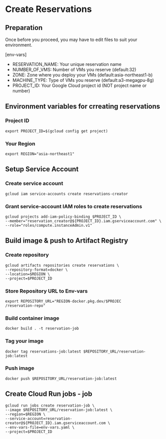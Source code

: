 # Create Reservations
## Preparation
Once before you proceed, you may have to edit files to suit your environment.

[env-vars]
* RESERVATION_NAME: Your unique reservation name
* NUMBER_OF_VMS: Number of VMs you reserve (default:32)
* ZONE: Zone where you deploy your VMs (default:asia-northeast1-b)
* MACHINE_TYPE: Type of VMs you reserve (default:a3-megagpu-8g)
* PROJECT_ID: Your Google Cloud project id (NOT project name or number)


## Environment variables for crreating reservations
### Project ID
```
export PROJECT_ID=$(gcloud config get project)
```

### Your Region
```
export REGION="asia-northeast1"
```

## Setup Service Account
### Create service account
```
gcloud iam service-accounts create reservations-creator
```
### Grant service-account IAM roles to create reservations
```
gcloud projects add-iam-policy-binding $PROJECT_ID \
--member="reservation_creator@${PROJECT_ID}.iam.gserviceaccount.com" \
--role="roles/compute.instanceAdmin.v1"
```
## Build image & push to Artifact Registry
### Create repository
```
gcloud artifacts repositories create reservations \
--repository-format=docker \
--location=$REGION \
--project=$PROJECT_ID
```

### Store Repository URL to Env-vars
```
export REPOSITORY_URL="REGION-docker.pkg.dev/$PROJEC
/reservation-repo"
```

### Build container image
```
docker build . -t reservation-job
```

### Tag your image
```
docker tag reservations-job:latest $REPOSITORY_URL/reservation-job:latest
```

### Push image
```
docker push $REPOSITORY_URL/reservation-job:latest
```

## Create Cloud Run jobs - job
```
gcloud run jobs create reservation-job \
--image $REPOSITORY_URL/reservation-job:latest \
--region=$REGION \
--service-account=reservation-creator@${PROJECT_ID}.iam.gserviceaccount.com \
--env-vars-file=env-vars.yaml \
--project=$PROJECT_ID
```